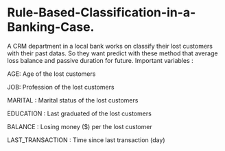 # Rule-Based-Classification-in-a-Banking-Case.
A CRM department in a local bank works on classify their lost customers with their past datas. So they want predict with these method that average loss balance and passive duration for future.
Important variables :

AGE: Age of the lost customers

JOB: Profession of the lost customers

MARITAL : Marital status of the lost customers

EDUCATION : Last graduated of the lost customers

BALANCE : Losing money ($) per the lost customer

LAST_TRANSACTION : Time since last transaction (day)
